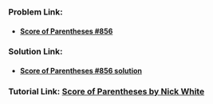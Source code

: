 ### **Problem Link:**

- #### [Score of Parentheses #856](https://leetcode.com/problems/score-of-parentheses/)

### **Solution Link:**

- #### [Score of Parentheses #856 solution](https://github.com/thepranaygupta/Data-Structures-and-Algorithms/blob/main/2.%20Stack/LeetCode%20Qs/12.%20Score%20of%20Parentheses%20%23856/Solution.java)
 
### **Tutorial Link:** [Score of Parentheses by Nick White](https://youtu.be/jfmJusJ0qKM)

